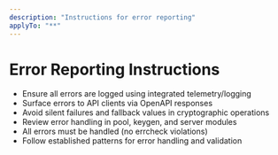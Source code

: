 ```yaml
---
description: "Instructions for error reporting"
applyTo: "**"
---
```

# Error Reporting Instructions

- Ensure all errors are logged using integrated telemetry/logging
- Surface errors to API clients via OpenAPI responses
- Avoid silent failures and fallback values in cryptographic operations
- Review error handling in pool, keygen, and server modules
- All errors must be handled (no errcheck violations)
- Follow established patterns for error handling and validation
